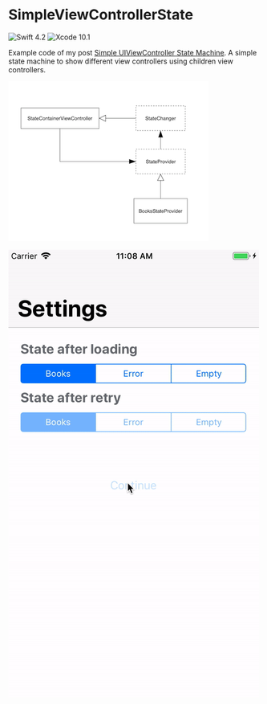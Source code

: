 # SimpleViewControllerState

![Swift 4.2](https://img.shields.io/badge/swift-4.2-orange.svg) ![Xcode 10.1](https://img.shields.io/badge/xcode-10.1-blue.svg)

Example code of my post [Simple UIViewController State Machine](https://medium.com/@mario.negro.martin/simple-uiviewcontroller-state-machine-a6cd0b8ff43f). A simple state machine to show different view controllers using children view controllers.

![uml](etc/uml.png) 

![demo](etc/demo.gif) 
